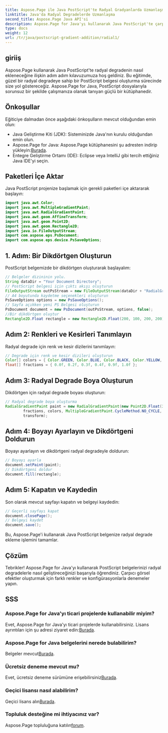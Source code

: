 ```yaml
---
title: Aspose.Page ile Java PostScript'te Radyal Gradyanlarda Uzmanlaşma
linktitle: Java'da Radyal Degradelerde Uzmanlaşma
second_title: Aspose.Page Java API'si
description: Aspose.Page for Java'yı kullanarak Java PostScript'te çarpıcı radyal degradeleri nasıl ekleyeceğinizi öğrenin. Bu adım adım kılavuzla PostScript belgelerinizi geliştirin.
type: docs
weight: 12
url: /tr/java/postscript-gradient-addition/radial1/
---
```

## giriiş
Aspose.Page kullanarak Java PostScript'te radyal degradenin nasıl ekleneceğine ilişkin adım adım kılavuzumuza hoş geldiniz. Bu eğitimde, güzel bir radyal degradeye sahip bir PostScript belgesi oluşturma sürecinde size yol göstereceğiz. Aspose.Page for Java, PostScript dosyalarıyla sorunsuz bir şekilde çalışmanıza olanak tanıyan güçlü bir kütüphanedir.
## Önkoşullar
Eğiticiye dalmadan önce aşağıdaki önkoşulların mevcut olduğundan emin olun:
- Java Geliştirme Kiti (JDK): Sisteminizde Java'nın kurulu olduğundan emin olun.
-  Aspose.Page for Java: Aspose.Page kütüphanesini şu adresten indirip yükleyin:[Burada](https://releases.aspose.com/page/java/).
- Entegre Geliştirme Ortamı (IDE): Eclipse veya IntelliJ gibi tercih ettiğiniz Java IDE'yi seçin.
## Paketleri İçe Aktar
Java PostScript projenize başlamak için gerekli paketleri içe aktararak başlayın:
```java
import java.awt.Color;
import java.awt.MultipleGradientPaint;
import java.awt.RadialGradientPaint;
import java.awt.geom.AffineTransform;
import java.awt.geom.Point2D;
import java.awt.geom.Rectangle2D;
import java.io.FileOutputStream;
import com.aspose.eps.PsDocument;
import com.aspose.eps.device.PsSaveOptions;
```
## 1. Adım: Bir Dikdörtgen Oluşturun
PostScript belgemizde bir dikdörtgen oluşturarak başlayalım:
```java
// Belgeler dizininin yolu.
String dataDir = "Your Document Directory";
// PostScript belgesi için çıktı akışı oluşturun
FileOutputStream outPsStream = new FileOutputStream(dataDir + "RadialGradient1_outPS.ps");
// A4 boyutunda kaydetme seçenekleri oluşturun
PsSaveOptions options = new PsSaveOptions();
// Sayfa açıkken yeni PS Belgesi oluşturun
PsDocument document = new PsDocument(outPsStream, options, false);
//Bir dikdörtgen oluştur
Rectangle2D.Float rectangle = new Rectangle2D.Float(200, 100, 200, 200);
```
## Adım 2: Renkleri ve Kesirleri Tanımlayın
Radyal degrade için renk ve kesir dizilerini tanımlayın:
```java
// Degrade için renk ve kesir dizileri oluşturun
Color[] colors = { Color.GREEN, Color.BLUE, Color.BLACK, Color.YELLOW, new Color(245, 245, 220), Color.RED };
float[] fractions = { 0.0f, 0.2f, 0.3f, 0.4f, 0.9f, 1.0f };
```
## Adım 3: Radyal Degrade Boya Oluşturun
Dikdörtgen için radyal degrade boyası oluşturun:
```java
// Radyal degrade boya oluşturma
RadialGradientPaint paint = new RadialGradientPaint(new Point2D.Float(300, 200), 100, new Point2D.Float(300, 200),
        fractions, colors, MultipleGradientPaint.CycleMethod.NO_CYCLE, MultipleGradientPaint.ColorSpaceType.SRGB,
        transform);
```
## Adım 4: Boyayı Ayarlayın ve Dikdörtgeni Doldurun
Boyayı ayarlayın ve dikdörtgeni radyal degradeyle doldurun:
```java
// Boyayı ayarla
document.setPaint(paint);
// Dikdörtgeni doldur
document.fill(rectangle);
```
## Adım 5: Kapatın ve Kaydedin
Son olarak mevcut sayfayı kapatın ve belgeyi kaydedin:
```java
// Geçerli sayfayı kapat
document.closePage();
// Belgeyi kaydet
document.save();
```
Bu, Aspose.Page'i kullanarak Java PostScript belgenize radyal degrade ekleme işlemini tamamlar.
## Çözüm
Tebrikler! Aspose.Page for Java'yı kullanarak PostScript belgelerinizi radyal degradelerle nasıl geliştireceğinizi başarıyla öğrendiniz. Çarpıcı görsel efektler oluşturmak için farklı renkler ve konfigürasyonlarla denemeler yapın.
## SSS
### Aspose.Page for Java'yı ticari projelerde kullanabilir miyim?
 Evet, Aspose.Page for Java'yı ticari projelerde kullanabilirsiniz. Lisans ayrıntıları için şu adresi ziyaret edin:[Burada](https://purchase.aspose.com/buy).
### Aspose.Page for Java belgelerini nerede bulabilirim?
 Belgeler mevcut[Burada](https://reference.aspose.com/page/java/).
### Ücretsiz deneme mevcut mu?
 Evet, ücretsiz deneme sürümüne erişebilirsiniz[Burada](https://releases.aspose.com/).
### Geçici lisansı nasıl alabilirim?
 Geçici lisans alın[Burada](https://purchase.aspose.com/temporary-license/).
### Topluluk desteğine mi ihtiyacınız var?
 Aspose.Page topluluğuna katılın[forum](https://forum.aspose.com/c/page/39).